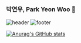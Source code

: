 ### 박연우, Park Yeon Woo 💛
![header](https://capsule-render.vercel.app/api?type=waving&color=FFE4E1&text=%20Park%20YeonWoo%20&height=200&fontSize=90&fontColor=ffffff&fontSize=500)
![footer](https://capsule-render.vercel.app/api?section=footer&type=waving&color=FFE4E1)

[![Anurag's GitHub stats](https://github-readme-stats.vercel.app/api?username=nyunu)](https://github.com/anuraghazra/github-readme-stats)
